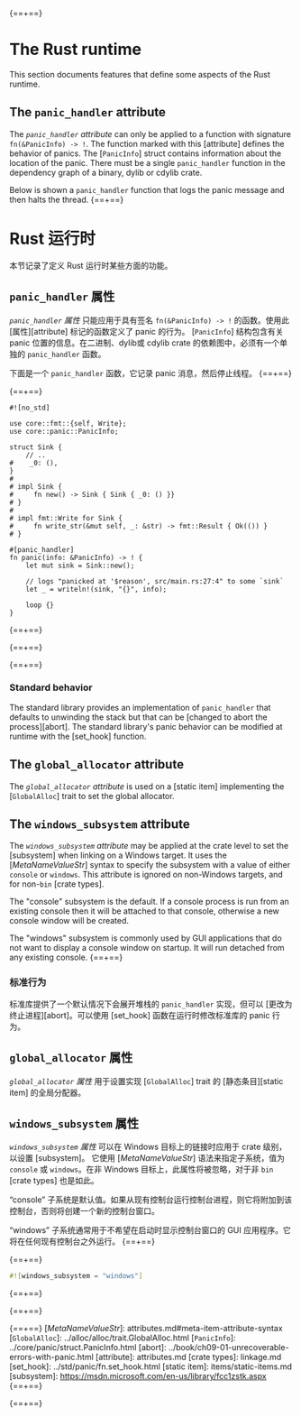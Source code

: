 {==+==}
# The Rust runtime

This section documents features that define some aspects of the Rust runtime.

## The `panic_handler` attribute

The *`panic_handler` attribute* can only be applied to a function with signature
`fn(&PanicInfo) -> !`. The function marked with this [attribute] defines the behavior of panics. The
[`PanicInfo`] struct contains information about the location of the panic. There must be a single
`panic_handler` function in the dependency graph of a binary, dylib or cdylib crate.

Below is shown a `panic_handler` function that logs the panic message and then halts the
thread.
{==+==}
# Rust 运行时

本节记录了定义 Rust 运行时某些方面的功能。

## `panic_handler` 属性

*`panic_handler` 属性* 只能应用于具有签名 `fn(&PanicInfo) -> !` 的函数。使用此 [属性][attribute] 标记的函数定义了 panic 的行为。
[`PanicInfo`] 结构包含有关 panic 位置的信息。在二进制、dylib或 cdylib crate 的依赖图中，必须有一个单独的 `panic_handler` 函数。

下面是一个 `panic_handler` 函数，它记录 panic 消息，然后停止线程。
{==+==}


{==+==}
<!-- ignore: test infrastructure can't handle no_std -->
```rust,ignore
#![no_std]

use core::fmt::{self, Write};
use core::panic::PanicInfo;

struct Sink {
    // ..
#    _0: (),
}
#
# impl Sink {
#     fn new() -> Sink { Sink { _0: () }}
# }
#
# impl fmt::Write for Sink {
#     fn write_str(&mut self, _: &str) -> fmt::Result { Ok(()) }
# }

#[panic_handler]
fn panic(info: &PanicInfo) -> ! {
    let mut sink = Sink::new();

    // logs "panicked at '$reason', src/main.rs:27:4" to some `sink`
    let _ = writeln!(sink, "{}", info);

    loop {}
}
```
{==+==}

{==+==}


{==+==}
### Standard behavior

The standard library provides an implementation of `panic_handler` that
defaults to unwinding the stack but that can be [changed to abort the
process][abort]. The standard library's panic behavior can be modified at
runtime with the [set_hook] function.

## The `global_allocator` attribute

The *`global_allocator` attribute* is used on a [static item] implementing the
[`GlobalAlloc`] trait to set the global allocator.

## The `windows_subsystem` attribute

The *`windows_subsystem` attribute* may be applied at the crate level to set
the [subsystem] when linking on a Windows target. It uses the
[_MetaNameValueStr_] syntax to specify the subsystem with a value of either
`console` or `windows`. This attribute is ignored on non-Windows targets, and
for non-`bin` [crate types].

The "console" subsystem is the default. If a console process is run from an
existing console then it will be attached to that console, otherwise a new
console window will be created.

The "windows" subsystem is commonly used by GUI applications that do not want to
display a console window on startup. It will run detached from any existing console.
{==+==}
### 标准行为

标准库提供了一个默认情况下会展开堆栈的 `panic_handler` 实现，但可以 [更改为终止进程][abort]。可以使用 [set_hook] 函数在运行时修改标准库的 panic 行为。

## `global_allocator` 属性

*`global_allocator` 属性* 用于设置实现 [`GlobalAlloc`] trait 的 [静态条目][static item] 的全局分配器。

## `windows_subsystem` 属性

*`windows_subsystem` 属性* 可以在 Windows 目标上的链接时应用于 crate 级别，以设置 [subsystem]。
它使用 [_MetaNameValueStr_] 语法来指定子系统，值为 `console` 或 `windows`。在非 Windows 目标上，此属性将被忽略，对于非 `bin` [crate types] 也是如此。

“console” 子系统是默认值。如果从现有控制台运行控制台进程，则它将附加到该控制台，否则将创建一个新的控制台窗口。

“windows” 子系统通常用于不希望在启动时显示控制台窗口的 GUI 应用程序。它将在任何现有控制台之外运行。
{==+==}


{==+==}
```rust
#![windows_subsystem = "windows"]
```
{==+==}

{==+==}


{==+==}
[_MetaNameValueStr_]: attributes.md#meta-item-attribute-syntax
[`GlobalAlloc`]: ../alloc/alloc/trait.GlobalAlloc.html
[`PanicInfo`]: ../core/panic/struct.PanicInfo.html
[abort]: ../book/ch09-01-unrecoverable-errors-with-panic.html
[attribute]: attributes.md
[crate types]: linkage.md
[set_hook]: ../std/panic/fn.set_hook.html
[static item]: items/static-items.md
[subsystem]: https://msdn.microsoft.com/en-us/library/fcc1zstk.aspx
{==+==}

{==+==}